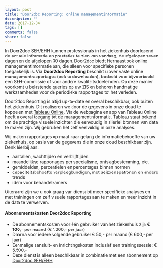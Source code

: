 ```yaml
---
layout: post
title: "Door2doc Reporting: online managementinformatie"
description: ""
date: 2017-12-04
tags: []
comments: false
share: false
---
```

In Door2doc SEH/EHH kunnen professionals in het ziekenhuis doorlopend de actuele informatie en prestaties te zien van vandaag, de afgelopen zeven dagen en de afgelopen 30 dagen. Door2doc biedt hiernaast ook online managementinformatie aan, die alleen voor specifieke personen toegankelijk is. Via **Door2doc Reporting** beschikt u over vaste online managementrapportages (ook te downloaden), bedoeld voor bijvoorbeeld een SEH-commissie of voor andere kwaliteitsdoeleinden. Op deze manier voorkomt u belastende queries op uw ZIS en behoren handmatige werkzaamheden voor de periodieke rapportages tot het verleden.

Door2doc Reporting is altijd up-to-date en overal beschikbaar, ook buiten het ziekenhuis. Dit realiseren we door de gegevens in onze cloud te koppelen met [Tableau Online](https://www.tableau.com/online/). Via de webpagina en app van Tableau Online heeft u overal toegang tot de managementinformatie. Tableau staat bekend om de prachtige visuele inzichten die eenvoudig in allerlei bronnen van data te maken zijn. Wij gebruiken het zelf veelvuldig in onze analyses.

Wij maken rapportages op maat naar gelang de informatiebehoefte van uw ziekenhuis, op basis van de gegevens die in onze cloud beschikbaar zijn. Denk hierbij aan:
* aantallen, wachttijden en verblijftijden
* maandelijkse rapportages per specialisme, ontslagbestemming, etc.
* gemiddelden, percentielen en percentages binnen normen
* capaciteitsbehoefte verpleegkundigen, met seizoenspatronen en andere trends
* idem voor behandelkamers

Uiteraard zijn we u ook graag van dienst bij meer specifieke analyses en met trainingen om zelf visuele rapportages aan te maken en meer inzicht in de data te verwerven.

#### Abonnementskosten Door2doc Reporting
* De abonnementskosten voor één gebruiker van het ziekenhuis zijn **€ 100,-** per maand (€ 1.200,- per jaar)
* Daarna voor iedere volgende gebruiker € 50,- per maand (€ 600,- per jaar)
* Eenmalige aansluit- en inrichtingskosten inclusief een trainingssessie: € 5.500,-
* Deze dienst is alleen beschikbaar in combinatie met een abonnement op [Door2doc SEH/EHH](http://docs.door2doc.com/2017-12-07/prijsindicatie)